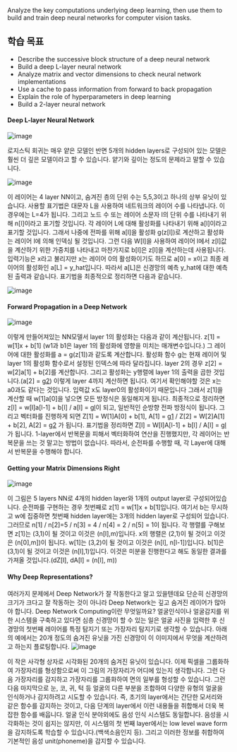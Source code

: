 Analyze the key computations underlying deep learning, then use them to build and train deep neural networks for computer vision tasks.

## 학습 목표
- Describe the successive block structure of a deep neural network
- Build a deep L-layer neural network
- Analyze matrix and vector dimensions to check neural network implementations
- Use a cache to pass information from forward to back propagation
- Explain the role of hyperparameters in deep learning
- Build a 2-layer neural network

#### Deep L-layer Neural Network
![image](https://github.com/ellieso/coursera-deep-learning-specialization/assets/83899219/7f4b00eb-f26a-4579-8547-2dc733040459)

로지스틱 회귀는 매우 얕은 모델인 반면 5개의 hidden layers로 구성되어 있는 모델은 훨씬 더 깊은 모델이라고 할 수 있습니다. 얕기와 깊이는 정도의 문제라고 말할 수 있습니다.

![image](https://github.com/ellieso/coursera-deep-learning-specialization/assets/83899219/0aaad74c-18e9-4b74-b05a-2edad5d7bf38)

이 레이어는 4 layer NN이고, 숨겨진 층의 단위 수는 5,5,3이고 하나의 상부 유닛이 있습니다. 사용할 표기법은 대문자 L을 사용하여 네트워크의 레이어 수를 나타냅니다. 이 경우에는 L=4가 됩니다. 그리고 노드 수 또는 레이어 소문자 l의 단위 수를 나타내기 위해 n[l]이라고 표기할 것입니다. 각 레이어 L에 대해 활성화를 나타내기 위해 a[l]이라고 표기할 것입니다. 그래서 나중에 전파를 위해 a[l]을 활성화 g(z[l])로 계산하고 활성화는 레이어 l에 의해 인덱싱 될 것입니다. 그런 다음 W[l]을 사용하여 레이어 l에서 z[l]값을 계산하기 위한 가중치를 나타내고 마찬가지로 b[l]은 z[l]을 계산하는데 사용됩니다. 입력기능은 x라고 불리지만 x는 레이어 0의 활성화이기도 하므로 a[0] = x이고 최종 레이어의 활성화인 a[L] = y_hat입니다. 따라서 a[L]은 신경망의 예측 y_hat에 대한 예측된 출력과 같습니다.
표기법을 최종적으로 정리하면 다음과 같습니다.

![image](https://github.com/ellieso/coursera-deep-learning-specialization/assets/83899219/17ba813a-1db0-40ae-a34b-e330f5af7def)

#### Forward Propagation in a Deep Network
![image](https://github.com/ellieso/coursera-deep-learning-specialization/assets/83899219/db84e5e2-6847-4e56-ab09-17e09eb012e2)

이렇게 만들어져있는 NN모델서 layer 1의 활성화는 다음과 같이 계산됩니다. 
z[1] = w[1]x + b[1] (w1과 b1은 layer 1의 활성화에 영향을 미치는 매개변수입니다.) 그 레이어에 대한 활성화를 a = g(z[1])과 같도록 계산합니다. 활성화 함수 g는 현재 레이어 및 layer 1의 활성화 함수로서 설정된 인덱스에 따라 달라집니다.
layer 2의 경우 z[2] = w[2]a[1] + b[2]를 계산합니다. 그리고 활성화는 y행렬에 layer 1의 출력을 곱한 것입니다.(a[2] = g[2](z[2])) 이렇게 layer 4까지 계산하면 됩니다.
여기서 확인해야할 것은 x는 a0과도 같다는 것입니다. 입력값 x도 layer0의 활성화이기 때문입니다 그래서 z[1]을 계산할 때 w[1]a[0]을 넣으면 모든 방정식은 동일해지게 됩니다.
최종적으로 정리하면 z[l] = w[l]a[l-1] + b[l] / a[l] = g[l](z[l])이 되고, 일반적인 순방향 전파 방정식이 됩니다.
그리고 벡터화를 진행하게 되면 Z[1] = W[1]A[0] + b[1], A[1] = g[1](Z[1]) / Z[2] = W[2]A[1] + b[2], A[2] = g[2](Z[2]) 가 됩니다. 표기법을 정리하면 Z[l] = W[l]A[l-1] + b[l] / A[l] = g[l](Z[l])가 됩니다.
1-layer에서 반복문을 피해서 벡터화하여 연산을 진행했지만, 각 레이어는 반복문을 쓰는 것 말고는 방법이 없습니다. 따라서, 순전파를 수행할 때, 각 Layer에 대해서 반복문을 수행해야 합니다.

#### Getting your Matrix Dimensions Right
![image](https://github.com/ellieso/coursera-deep-learning-specialization/assets/83899219/d5249af1-d95f-4439-b586-1cef43c80bed)

이 그림은 5 layers NN로 4개의 hidden layer와 1개의 output layer로 구성되어있습니다. 순전파를 구현하는 경우 첫번째로 z[1] = w[1]x + b[1]입니다. 여기서 b는 무시하고 w에 집중하면 첫번째 hidden layer에는 3개의 hidden layer로 구성되어 있습니다. 그러므로 n[1] / n[2]=5 / n[3] = 4 / n[4] = 2 / n[5] = 1이 됩니다.
각 행렬를 구해보면 z[1]는 (3,1)이 될 것이고 이것은 (n[l],m)입니다. x의 행렬은 (2,1)이 될 것이고 이것은 (n[0],m])이 됩니다. w[1]는 (3,2)이 될 것이고 이것은 (n[l], n[l-1])입니다. b[1]은 (3,1)이 될 것이고 이것은 (n[l],1)입니다. 이것은 미분을 진행한다고 해도 동일한 결과를 가져올 것입니다.(dZ[l], dA[l] = (n[l], m))

#### Why Deep Representations?
여러가지 문제에서 Deep Network가 잘 작동한다고 알고 있을텐데요 단순히 신경망의 크기가 크다고 잘 작동하는 것이 아니라 Deep Network는 깊고 숨겨진 레이어가 많아야 합니다.
Deep Network Computing이란 무엇일까요? 얼굴인식이나 얼굴감지를 위한 시스템을 구축하고 있다면 심층 신경망이 할 수 있는 일은 얼굴 사진을 입력한 후 신경망의 첫번째 레이어를 특정 탐지기 또는 가장자리 탐지기로 생각할 수 있습니다. 아래의 예에서는 20개 정도의 숨겨진 유닛을 가진 신경망이 이 이미지에서 무엇을 계산하려고 하는지 플로팅합니다.
![image](https://github.com/ellieso/coursera-deep-learning-specialization/assets/83899219/d2a82725-2bb0-4727-9012-fb85106dfcda)

이 작은 사각형 상자로 시각화된 20개의 숨겨진 유닛이 있습니다. 이제 픽셀을 그룹화하여 가장자리를 형성함으로써 이 그림의 가장자리가 어디에 있는지 생각합니다. 그런 다음 가장자리를 감지하고 가장자리를 그룹화하여 면의 일부를 형성할 수 있습니다. 그런 다음 마지막으로 눈, 코, 귀, 턱 등 얼굴의 다른 부분을 조합하여 다양한 유형의 얼굴을 인식하거나 감지하려고 시도할 수 있습니다. 
즉, 초기의 layer에서는 간단한 모서리와 같은 함수를 감지하는 것이고, 다음 단계의 layer에서 이런 내용들을 취합해서 더욱 복잡한 함수를 배웁니다.
얼굴 인식 분야외에도 음성 인식 시스템도 동일합니다. 음성을 시각화하는 것이 쉽지는 않지만, 이 시스템의 첫 번째 layer에서는 low level wave form을 감지하도록 학습할 수 있습니다.(백색소음인지 등). 그리고 이러한 정보를 취합하여 기본적인 음성 unit(phoneme)을 감지할 수 있습니다.
